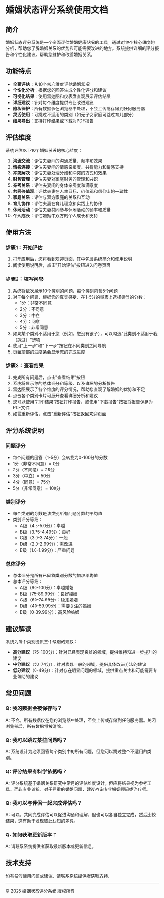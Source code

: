 # 婚姻状态评分系统使用文档

## 简介

婚姻状态评分系统是一个全面评估婚姻健康状况的工具，通过对10个核心维度的分析，帮助您了解婚姻关系的优势和可能需要改进的地方。系统提供详细的评分报告和个性化建议，帮助您维护和改善婚姻关系。

## 功能特点

- **全面评估**：从10个核心维度评估婚姻状况
- **个性化分析**：根据您的回答生成个性化评分和建议
- **可视化结果**：使用雷达图和仪表盘直观展示评估结果
- **详细建议**：针对每个维度提供专业改进建议
- **隐私保护**：所有数据仅在浏览器中处理，不会上传或存储到任何服务器
- **灵活使用**：可跳过不适用的类别（如无子女家庭可跳过育儿部分）
- **结果导出**：支持打印结果或下载为PDF报告

## 评估维度

系统评估以下10个婚姻关系的核心维度：

1. **沟通交流**：评估夫妻间的沟通质量、频率和效果
2. **情感连接**：评估夫妻间的情感亲密度、共情能力和情感支持
3. **冲突解决**：评估夫妻处理分歧和冲突的方式和效果
4. **财务管理**：评估夫妻对家庭财务的管理和共识
5. **亲密关系**：评估夫妻间的身体亲密度和满意度
6. **共同价值观**：评估夫妻在人生目标、价值观和信仰上的一致性
7. **家庭关系**：评估与双方家庭的关系和互动
8. **育儿协作**：评估夫妻在育儿理念和实践上的协作
9. **休闲活动**：评估夫妻共同参与休闲活动的频率和质量
10. **个人成长**：评估婚姻中双方的个人成长和支持

## 使用方法

### 步骤1：开始评估

1. 打开应用后，您将看到欢迎页面，其中包含系统简介和使用说明
2. 阅读使用说明后，点击"开始评估"按钮进入问卷页面

### 步骤2：填写问卷

1. 系统将依次展示10个类别的问题，每个类别包含5个问题
2. 对于每个问题，根据您的真实感受，在1-5分的量表上选择适当的分数：
   - 1分：非常不同意
   - 2分：不同意
   - 3分：中立
   - 4分：同意
   - 5分：非常同意
3. 如果某个类别不适用于您（例如，您没有孩子），可以勾选"此类别不适用于我（跳过）"选项
4. 使用"上一步"和"下一步"按钮在不同类别之间导航
5. 页面顶部的进度条会显示您的完成进度

### 步骤3：查看结果

1. 完成所有问题后，点击"查看结果"按钮
2. 系统将显示您的总体评分和等级，以及详细的分析报告
3. 雷达图展示了各个维度的评分情况，帮助您直观了解婚姻的优势和不足
4. 点击各个类别卡片可展开查看详细分析和建议
5. 您可以使用"打印结果"按钮打印报告，或使用"下载报告"按钮将报告保存为PDF文件
6. 如需重新评估，点击"重新评估"按钮返回欢迎页面

## 评分系统说明

### 问题评分

- 每个问题的回答（1-5分）会转换为0-100分的分数
- 1分（非常不同意）= 0分
- 2分（不同意）= 25分
- 3分（中立）= 50分
- 4分（同意）= 75分
- 5分（非常同意）= 100分

### 类别评分

- 每个类别的分数是该类别所有问题分数的平均值
- 类别评分等级：
  - A级（4.5-5.0分）：卓越
  - B级（3.75-4.49分）：良好
  - C级（3.0-3.74分）：一般
  - D级（2.0-2.99分）：需改进
  - E级（1.0-1.99分）：严重问题

### 总体评分

- 总体评分是所有已回答类别分数的加权平均值
- 总体评分等级：
  - A级（90-100分）：卓越婚姻
  - B级（75-89.99分）：良好婚姻
  - C级（60-74.99分）：稳定婚姻
  - D级（40-59.99分）：需要关注的婚姻
  - E级（0-39.99分）：高风险婚姻

## 建议解读

系统为每个类别提供三个级别的建议：

- **高分建议**（75-100分）：针对已经表现良好的领域，提供维持和进一步提升的建议
- **中分建议**（50-74分）：针对表现一般的领域，提供具体改进方法的建议
- **低分建议**（0-49分）：针对存在明显问题的领域，提供重点关注和可能需要专业帮助的建议

## 常见问题

### Q: 我的数据会被保存吗？
A: 不会。所有数据仅在您的浏览器中处理，不会上传或存储到任何服务器。关闭浏览器后，所有数据将被清除。

### Q: 我可以跳过某些问题吗？
A: 系统设计为必须回答每个类别中的所有问题，但您可以跳过整个不适用的类别。

### Q: 评分结果有科学依据吗？
A: 评分系统基于婚姻关系研究中常用的评估维度设计，但应将结果视为参考工具，而非专业诊断。对于严重的婚姻问题，建议咨询专业婚姻顾问或治疗师。

### Q: 我可以与伴侣一起完成评估吗？
A: 可以。共同完成评估可以促进沟通和理解，但也可以各自独立完成，然后比较结果，这有助于发现彼此认知的差异。

### Q: 如何获取更新版本？
A: 请联系系统提供者获取最新版本或更新信息。

## 技术支持

如有任何使用问题或建议，请联系系统提供者获取支持。

---

© 2025 婚姻状态评分系统 版权所有
